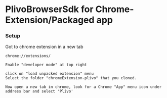 # PlivoBrowserSdk for Chrome-Extension/Packaged app

### Setup
Got to chrome extension in a new tab
```
chrome://extensions/

Enable "developer mode" at top right

click on "load unpacked extension" menu
Select the folder "chromeExtension-plivo" that you cloned.

Now open a new tab in chrome, look for a Chrome "App" menu icon under address bar and select 'Plivo'
```
